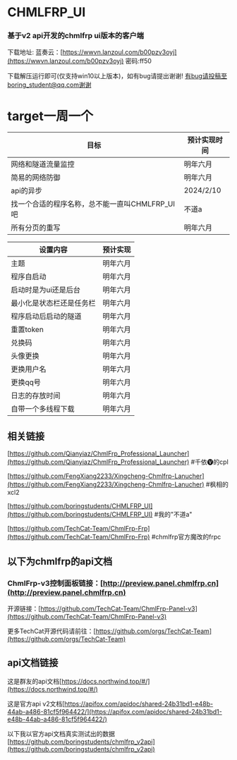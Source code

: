 # **CHMLFRP_UI**
### 基于v2 api开发的chmlfrp ui版本的客户端


下载地址: 蓝奏云：[https://wwvn.lanzoul.com/b00pzv3oyj](https://wwvn.lanzoul.com/b00pzv3oyj) 密码:ff50

下载解压运行即可(仅支持win10以上版本)，如有bug请提出谢谢!
有bug请投稿至boring_student@qq.com谢谢

# **target一周一个**
| 目标 | 预计实现时间 |
| ------- | ------- |
| 网络和隧道流量监控 | 明年六月 |
| 简易的网络防御 | 明年六月 |
| api的异步 | 2024/2/10 |
| 找一个合适的程序名称，总不能一直叫CHMLFRP_UI吧 | 不道a |
| 所有分页的重写 | 明年六月 |

| 设置内容 | 预计实现 |
| ------- | ------- |
| 主题 | 明年六月 |
| 程序自启动 | 明年六月 |
| 启动时是为ui还是后台 | 明年六月 |
| 最小化是状态栏还是任务栏 | 明年六月 |
| 程序启动后启动的隧道 | 明年六月 |
| 重置token | 明年六月 |
| 兑换码 | 明年六月 |
| 头像更换 | 明年六月 |
| 更换用户名 | 明年六月 |
| 更换qq号 | 明年六月 |
| 日志的存放时间 | 明年六月 |
| 自带一个多线程下载 | 明年六月 |

## 相关链接
[https://github.com/Qianyiaz/ChmlFrp_Professional_Launcher](https://github.com/Qianyiaz/ChmlFrp_Professional_Launcher)  #千依🅥的cpl

[https://github.com/FengXiang2233/Xingcheng-Chmlfrp-Lanucher](https://github.com/FengXiang2233/Xingcheng-Chmlfrp-Lanucher)  #枫相的xcl2

[https://github.com/boringstudents/CHMLFRP_UI](https://github.com/boringstudents/CHMLFRP_UI)  #我的"不道a"

[https://github.com/TechCat-Team/ChmlFrp-Frp](https://github.com/TechCat-Team/ChmlFrp-Frp)  #chmlfrp官方魔改的frpc


## **以下为chmlfrp的api文档**
### ChmlFrp-v3控制面板链接：[http://preview.panel.chmlfrp.cn](http://preview.panel.chmlfrp.cn)

开源链接：[https://github.com/TechCat-Team/ChmlFrp-Panel-v3](https://github.com/TechCat-Team/ChmlFrp-Panel-v3)

更多TechCat开源代码请前往：[https://github.com/orgs/TechCat-Team](https://github.com/orgs/TechCat-Team)

## api文档链接
这是群友的api文档[https://docs.northwind.top/#/](https://docs.northwind.top/#/)

这是官方api v2文档[https://apifox.com/apidoc/shared-24b31bd1-e48b-44ab-a486-81cf5f964422/](https://apifox.com/apidoc/shared-24b31bd1-e48b-44ab-a486-81cf5f964422/)

以下我以官方api文档真实测试出的数据
[https://github.com/boringstudents/chmlfrp_v2api](https://github.com/boringstudents/chmlfrp_v2api)
